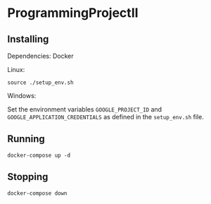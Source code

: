 # ProgrammingProjectII

## Installing

Dependencies: Docker

Linux:

`source ./setup_env.sh`

Windows:

Set the environment variables `GOOGLE_PROJECT_ID` and `GOOGLE_APPLICATION_CREDENTIALS` as defined in the `setup_env.sh` file.


## Running

`docker-compose up -d`

## Stopping

`docker-compose down`

<a href="">

